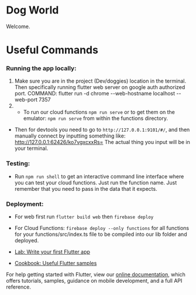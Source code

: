 # Dog World

Welcome.

# Useful Commands

### Running the app locally: 

1. Make sure you are in the project (Dev/doggies) location in the terminal. Then specifically running flutter web server on google auth authorized port. COMMAND: 
flutter run -d chrome --web-hostname localhost --web-port 7357
2. - To run our cloud functions `npm run serve` or to get them on the emulator: `npm run serve` from within the functions directory.

- Then for devtools you need to go to `http://127.0.0.1:9101/#/`, and then manually connect by inputting something like: http://127.0.0.1:62426/ko7vgxcxxRs= The actual thing you input will be in your terminal.

### Testing:
- Run `npm run shell` to get an interactive command line interface where you can test your cloud functions. Just run the function name. Just remember that you need to pass in the data that it expects. 

### Deployment: 

- For web first run `flutter build web` then `firebase deploy`
- For Cloud Functions: `firebase deploy --only functions` for all functions for your functions/src/index.ts file to be compiled into our lib folder and deployed. 

- [Lab: Write your first Flutter app](https://flutter.dev/docs/get-started/codelab)
- [Cookbook: Useful Flutter samples](https://flutter.dev/docs/cookbook)

For help getting started with Flutter, view our
[online documentation](https://flutter.dev/docs), which offers tutorials,
samples, guidance on mobile development, and a full API reference.

